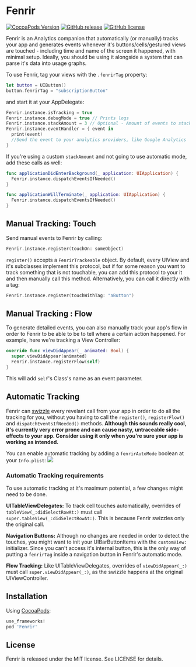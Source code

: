 # Fenrir

[![CocoaPods Version](https://cocoapod-badges.herokuapp.com/v/Fenrir/badge.png)](http://cocoadocs.org/docsets/Fenrir)
[![GitHub release](https://img.shields.io/github/tag/movile/fenrir-ios.svg)](https://github.com/Movile/Fenrir-iOS/releases)
[![GitHub license](https://img.shields.io/badge/license-MIT-lightgrey.svg)](https://raw.githubusercontent.com/Movile/Fenrir-iOS/master/Fenrir/LICENSE)

Fenrir is an Analytics companion that automatically (or manually) tracks your app and generates events whenever it's buttons/cells/gestured views are touched - including time and name of the screen it happened, with minimal setup. Ideally, you should be using it alongside a system that can parse it's data into usage graphs.

To use Fenrir, tag your views with the `.fenrirTag` property:
```swift
let button = UIButton()
button.fenrirTag = "subscriptionButton"
```
and start it at your AppDelegate:
```swift
Fenrir.instance.isTracking = true
Fenrir.instance.debugMode = true // Prints logs
Fenrir.instance.stackAmount = 3 // Optional - Amount of events to stack before firing the handler. Default is 1. You can set nil to only send events after the app goes into background.
Fenrir.instance.eventHandler = { event in
  print(event)
  //Send the event to your analytics providers, like Google Analytics
}
```
If you're using a custom `stackAmount` and not going to use automatic mode, add these calls as well:
```swift
func applicationDidEnterBackground(_ application: UIApplication) {
  Fenrir.instance.dispatchEventsIfNeeded()
}

func applicationWillTerminate(_ application: UIApplication) {
  Fenrir.instance.dispatchEventsIfNeeded()
}
```

## Manual Tracking: Touch

Send manual events to Fenrir by calling:
```swift
Fenrir.instance.register(touchOn: someObject)
```
`register()` accepts a `FenrirTrackeable` object. By default, every UIView and it's subclasses implement this protocol, but if for some reason you want to track something that is not touchable, you can add this protocol to your it and then manually call this method.
Alternatively, you can call it directly with a tag:
```swift
Fenrir.instance.register(touchWithTag: "aButton")
```

## Manual Tracking : Flow

To generate detailed events, you can also manually track your app's flow in order to Fenrir to be able to be to tell where a certain action happened.
For example, here we're tracking a View Controller:
```swift
override func viewDidAppear(_ animated: Bool) {
  super.viewDidAppear(animated)
  Fenrir.instance.registerFlow(self)
}
```
This will add `self`'s Class's name as an event parameter.

## Automatic Tracking

Fenrir can [swizzle](http://nshipster.com/method-swizzling/) every revelant call from your app in order to do all the tracking for you, without you having to call the `register()`, `registerFlow()` and `dispatchEventsIfNeeded()` methods. **Although this sounds really cool, it's currently very error prone and can cause nasty, untraceable side-effects to your app. Consider using it only when you're sure your app is working as intended.**

You can enable automatic tracking by adding a `fenrirAutoMode` boolean at your `Info.plist`:
<img src=http://i.imgur.com/EYZNi8r.png>

### Automatic Tracking requirements


To use automatic tracking at it's maximum potential, a few changes might need to be done.

**UITableViewDelegates:** To track cell touches automatically, overrides of `tableView(_:didSelectRowAt:)` must call `super.tableView(_:didSelectRowAt:)`. This is because Fenrir swizzles only the original call.

**Navigation Buttons:** Although no changes are needed in order to detect the touches, you might want to init your UIBarButtonItems with the `customView:` initializer. Since you can't access it's internal button, this is the only way of putting a `fenrirTag` inside a navigation button in Fenrir's automatic mode.

**Flow Tracking:** Like UITableViewDelegates, overrides of `viewDidAppear(_:)` must call `super.viewDidAppear(_:)`, as the swizzle happens at the original UIViewController.

## Installation


Using [CocoaPods](http://cocoapods.org/):

```ruby
use_frameworks!
pod 'Fenrir'
```

## License

Fenrir is released under the MIT license. See LICENSE for details.
